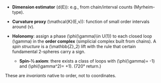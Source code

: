 * **Dimension estimator** (d(E)): e.g., from chain/interval counts (Myrheim-type).
* **Curvature proxy** (\mathcal{K}(E,v)): function of small order intervals around (v).
* **Holonomy**: assign a phase (\phi(\gamma)\in U(1)) to each closed loop (\gamma) in the **order complex** (simplicial complex built from chains). A *spin structure* is a (\mathbb{Z}_2) lift with the rule that certain fundamental 2-spheres carry a sign.

  * **Spin-½ axiom**: there exists a class of loops with (\phi(\gamma)= -1) and (\phi(\gamma^2)= +1). (720° return.)

These are *invariants* native to order, not to coordinates.